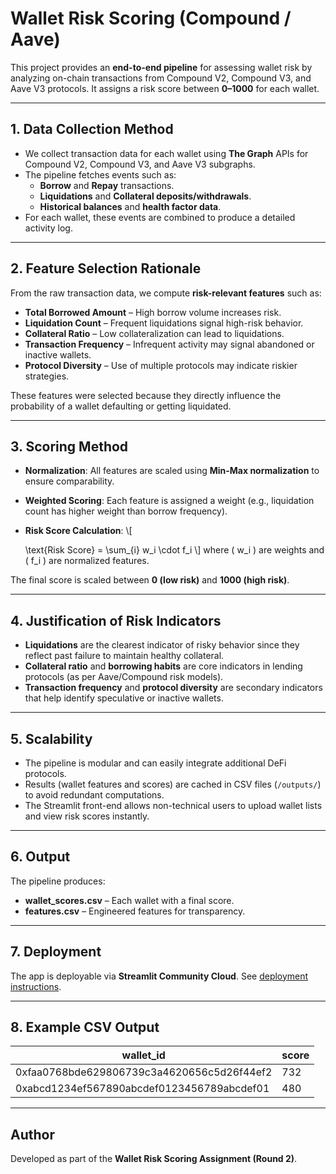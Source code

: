 
# Wallet Risk Scoring (Compound / Aave)

This project provides an **end-to-end pipeline** for assessing wallet risk by analyzing on-chain transactions from Compound V2, Compound V3, and Aave V3 protocols. It assigns a risk score between **0–1000** for each wallet.

---

## **1. Data Collection Method**
- We collect transaction data for each wallet using **The Graph** APIs for Compound V2, Compound V3, and Aave V3 subgraphs.
- The pipeline fetches events such as:
  - **Borrow** and **Repay** transactions.
  - **Liquidations** and **Collateral deposits/withdrawals**.
  - **Historical balances** and **health factor data**.
- For each wallet, these events are combined to produce a detailed activity log.

---

## **2. Feature Selection Rationale**
From the raw transaction data, we compute **risk-relevant features** such as:
- **Total Borrowed Amount** – High borrow volume increases risk.
- **Liquidation Count** – Frequent liquidations signal high-risk behavior.
- **Collateral Ratio** – Low collateralization can lead to liquidations.
- **Transaction Frequency** – Infrequent activity may signal abandoned or inactive wallets.
- **Protocol Diversity** – Use of multiple protocols may indicate riskier strategies.

These features were selected because they directly influence the probability of a wallet defaulting or getting liquidated.

---

## **3. Scoring Method**
- **Normalization**: All features are scaled using **Min-Max normalization** to ensure comparability.
- **Weighted Scoring**: Each feature is assigned a weight (e.g., liquidation count has higher weight than borrow frequency).
- **Risk Score Calculation**:
  \\[

  \\text{Risk Score} = \\sum_{i} w_i \\cdot f_i
  \\]
  where \( w_i \) are weights and \( f_i \) are normalized features.

The final score is scaled between **0 (low risk)** and **1000 (high risk)**.

---

## **4. Justification of Risk Indicators**
- **Liquidations** are the clearest indicator of risky behavior since they reflect past failure to maintain healthy collateral.
- **Collateral ratio** and **borrowing habits** are core indicators in lending protocols (as per Aave/Compound risk models).
- **Transaction frequency** and **protocol diversity** are secondary indicators that help identify speculative or inactive wallets.

---

## **5. Scalability**
- The pipeline is modular and can easily integrate additional DeFi protocols.
- Results (wallet features and scores) are cached in CSV files (`/outputs/`) to avoid redundant computations.
- The Streamlit front-end allows non-technical users to upload wallet lists and view risk scores instantly.

---

## **6. Output**
The pipeline produces:
- **wallet_scores.csv** – Each wallet with a final score.
- **features.csv** – Engineered features for transparency.

---

## **7. Deployment**
The app is deployable via **Streamlit Community Cloud**. See [deployment instructions](https://streamlit.io/cloud).

---

## **8. Example CSV Output**
| wallet_id                                | score |
|------------------------------------------|-------|
| 0xfaa0768bde629806739c3a4620656c5d26f44ef2 | 732   |
| 0xabcd1234ef567890abcdef0123456789abcdef01 | 480   |

---

## **Author**
Developed as part of the **Wallet Risk Scoring Assignment (Round 2)**.

